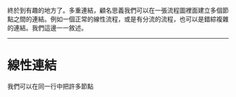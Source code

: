 終於到有趣的地方了。多重連結，顧名思義我們可以在一張流程圖裡面建立多個節點之間的連結。例如一個正常的線性流程，或是有分流的流程，也可以是錯綜複雜的連結。我們這邊一一敘述。
- - -
# 線性連結
我們可以在同一行中把許多節點
```

```
